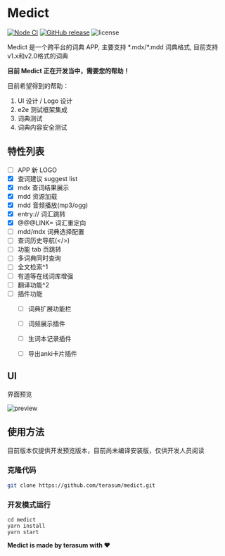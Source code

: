# Medict
[![Node CI](https://github.com/terasum/medict/workflows/Node%20CI/badge.svg?event=push)](https://github.com/terasum/medict/actions?query=workflow%3A%22Node+CI%22+branch%3Acanary+event%3Apush)
[![GitHub release](https://img.shields.io/github/release/terasum/medict.svg)](https://github.com/terasum/medict/releases)
![license](https://img.shields.io/github/license/terasum/medict.svg)

Medict 是一个跨平台的词典 APP, 主要支持 \*.mdx/\*.mdd 词典格式, 目前支持 v1.x和v2.0格式的词典

**目前 Medict 正在开发当中，需要您的帮助！**

目前希望得到的帮助：
1. UI 设计 / Logo 设计
2. e2e 测试框架集成
3. 词典测试
4. 词典内容安全测试

## 特性列表
- [ ] APP 新 LOGO
- [x] 查词建议 suggest list
- [x] mdx 查词结果展示
- [x] mdd 资源加载
- [x] mdd 音频播放(mp3/ogg)
- [x] entry:// 词汇跳转
- [x] @@@LINK= 词汇重定向
- [ ] mdd/mdx 词典选择配置
- [ ] 查词历史导航(</>)
- [ ] 功能 tab 页跳转
- [ ] 多词典同时查询
- [ ] 全文检索^1
- [ ] 有道等在线词库增强
- [ ] 翻译功能^2
- [ ] 插件功能
  - [ ] 词典扩展功能栏
  - [ ] 词频展示插件
  - [ ] 生词本记录插件
  - [ ] 导出anki卡片插件


## UI

界面预览

![preview](docs/images/medict-capture.gif)


## 使用方法

目前版本仅提供开发预览版本，目前尚未编译安装版，仅供开发人员阅读

### 克隆代码

``` bash
git clone https://github.com/terasum/medict.git
```

### 开发模式运行

```
cd medict
yarn install
yarn start
```

**Medict is made by terasum with ❤️**
